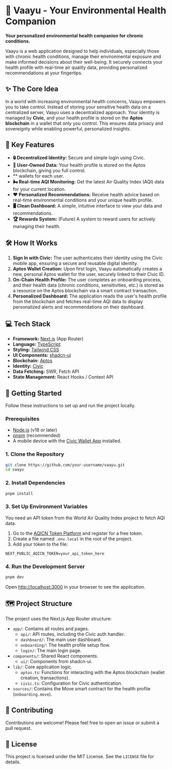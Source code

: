 # 🍃 Vaayu - Your Environmental Health Companion

**Your personalized environmental health companion for chronic conditions.**

Vaayu is a web application designed to help individuals, especially those with chronic health conditions, manage their environmental exposure and make informed decisions about their well-being. It securely connects your health profile with real-time air quality data, providing personalized recommendations at your fingertips.

## ✨ The Core Idea

In a world with increasing environmental health concerns, Vaayu empowers you to take control. Instead of storing your sensitive health data on a centralized server, Vaayu uses a decentralized approach. Your identity is managed by **Civic**, and your health profile is stored on the **Aptos blockchain** in a wallet that only you control. This ensures data privacy and sovereignty while enabling powerful, personalized insights.

## 🚀 Key Features

- **🔒 Decentralized Identity:** Secure and simple login using Civic.
- **🔐 User-Owned Data:** Your health profile is stored on the Aptos blockchain, giving you full control.
- ** wallets for each user.
- **🌬️ Real-time AQI Monitoring:** Get the latest Air Quality Index (AQI) data for your current location.
- **❤️ Personalized Recommendations:** Receive health advice based on real-time environmental conditions and your unique health profile.
- **🖥️ Clean Dashboard:** A simple, intuitive interface to view your data and recommendations.
- **🏆 Rewards System:** (Future) A system to reward users for actively managing their health.

## 🛠️ How It Works

1.  **Sign In with Civic:** The user authenticates their identity using the Civic mobile app, ensuring a secure and reusable digital identity.
2.  **Aptos Wallet Creation:** Upon first login, Vaayu automatically creates a new, personal Aptos wallet for the user, securely linked to their Civic ID.
3.  **On-Chain Health Profile:** The user completes an onboarding process, and their health data (chronic conditions, sensitivities, etc.) is stored as a resource on the Aptos blockchain via a smart contract transaction.
4.  **Personalized Dashboard:** The application reads the user's health profile from the blockchain and fetches real-time AQI data to display personalized alerts and recommendations on their dashboard.

## 💻 Tech Stack

- **Framework:** [Next.js](https://nextjs.org/) (App Router)
- **Language:** [TypeScript](https://www.typescriptlang.org/)
- **Styling:** [Tailwind CSS](https://tailwindcss.com/)
- **UI Components:** [shadcn-ui](https://ui.shadcn.com/)
- **Blockchain:** [Aptos](https://aptos.dev/)
- **Identity:** [Civic](https://www.civic.com/)
- **Data Fetching:** SWR, Fetch API
- **State Management:** React Hooks / Context API

## 🏁 Getting Started

Follow these instructions to set up and run the project locally.

### Prerequisites

- [Node.js](https://nodejs.org/en/) (v18 or later)
- [pnpm](https://pnpm.io/installation) (recommended)
- A mobile device with the [Civic Wallet App](https://www.civic.com/wallet/) installed.

### 1. Clone the Repository

```bash
git clone https://github.com/your-username/vaayu.git
cd vaayu
```

### 2. Install Dependencies

```bash
pnpm install
```

### 3. Set Up Environment Variables

You need an API token from the World Air Quality Index project to fetch AQI data.

1.  Go to the [AQICN Token Platform](https://aqicn.org/data-platform/token/) and register for a free token.
2.  Create a file named `.env.local` in the root of the project.
3.  Add your token to the file:

```.env
NEXT_PUBLIC_AQICN_TOKEN=your_api_token_here
```

### 4. Run the Development Server

```bash
pnpm dev
```

Open [http://localhost:3000](http://localhost:3000) in your browser to see the application.

## 🗺️ Project Structure

The project uses the Next.js App Router structure:

-   `app/`: Contains all routes and pages.
    -   `api/`: API routes, including the Civic auth handler.
    -   `dashboard/`: The main user dashboard.
    -   `onboarding/`: The health profile setup flow.
    -   `login/`: The main login page.
-   `components/`: Shared React components.
    -   `ui/`: Components from shadcn-ui.
-   `lib/`: Core application logic.
    -   `aptos.ts`: Functions for interacting with the Aptos blockchain (wallet creation, transactions).
    -   `civic.ts`: Configuration for Civic authentication.
-   `sources/`: Contains the Move smart contract for the health profile (`onboarding.move`).

## 🤝 Contributing

Contributions are welcome! Please feel free to open an issue or submit a pull request.

## 📄 License

This project is licensed under the MIT License. See the `LICENSE` file for details.
